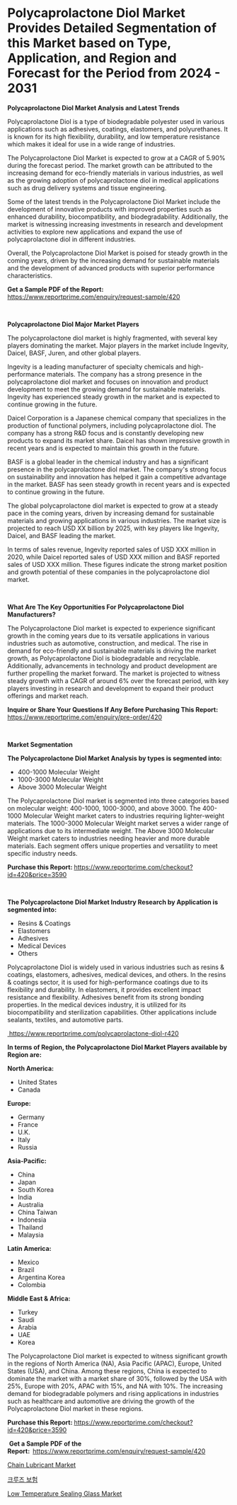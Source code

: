 <p><h1>Polycaprolactone Diol Market Provides Detailed Segmentation of this Market based on Type, Application, and Region and Forecast for the Period from 2024 - 2031</h1></p><p><strong>Polycaprolactone Diol Market Analysis and Latest Trends</strong></p>
<p><p>Polycaprolactone Diol is a type of biodegradable polyester used in various applications such as adhesives, coatings, elastomers, and polyurethanes. It is known for its high flexibility, durability, and low temperature resistance which makes it ideal for use in a wide range of industries.</p><p>The Polycaprolactone Diol Market is expected to grow at a CAGR of 5.90% during the forecast period. The market growth can be attributed to the increasing demand for eco-friendly materials in various industries, as well as the growing adoption of polycaprolactone diol in medical applications such as drug delivery systems and tissue engineering.</p><p>Some of the latest trends in the Polycaprolactone Diol Market include the development of innovative products with improved properties such as enhanced durability, biocompatibility, and biodegradability. Additionally, the market is witnessing increasing investments in research and development activities to explore new applications and expand the use of polycaprolactone diol in different industries.</p><p>Overall, the Polycaprolactone Diol Market is poised for steady growth in the coming years, driven by the increasing demand for sustainable materials and the development of advanced products with superior performance characteristics.</p></p>
<p><strong>Get a Sample PDF of the Report:&nbsp;</strong> <a href="https://www.reportprime.com/enquiry/request-sample/420">https://www.reportprime.com/enquiry/request-sample/420</a></p>
<p>&nbsp;</p>
<p><strong>Polycaprolactone Diol Major Market Players</strong></p>
<p><p>The polycaprolactone diol market is highly fragmented, with several key players dominating the market. Major players in the market include Ingevity, Daicel, BASF, Juren, and other global players.</p><p>Ingevity is a leading manufacturer of specialty chemicals and high-performance materials. The company has a strong presence in the polycaprolactone diol market and focuses on innovation and product development to meet the growing demand for sustainable materials. Ingevity has experienced steady growth in the market and is expected to continue growing in the future.</p><p>Daicel Corporation is a Japanese chemical company that specializes in the production of functional polymers, including polycaprolactone diol. The company has a strong R&D focus and is constantly developing new products to expand its market share. Daicel has shown impressive growth in recent years and is expected to maintain this growth in the future.</p><p>BASF is a global leader in the chemical industry and has a significant presence in the polycaprolactone diol market. The company's strong focus on sustainability and innovation has helped it gain a competitive advantage in the market. BASF has seen steady growth in recent years and is expected to continue growing in the future.</p><p>The global polycaprolactone diol market is expected to grow at a steady pace in the coming years, driven by increasing demand for sustainable materials and growing applications in various industries. The market size is projected to reach USD XX billion by 2025, with key players like Ingevity, Daicel, and BASF leading the market.</p><p>In terms of sales revenue, Ingevity reported sales of USD XXX million in 2020, while Daicel reported sales of USD XXX million and BASF reported sales of USD XXX million. These figures indicate the strong market position and growth potential of these companies in the polycaprolactone diol market.</p></p>
<p>&nbsp;</p>
<p><strong>What Are The Key Opportunities For Polycaprolactone Diol Manufacturers?</strong></p>
<p><p>The Polycaprolactone Diol market is expected to experience significant growth in the coming years due to its versatile applications in various industries such as automotive, construction, and medical. The rise in demand for eco-friendly and sustainable materials is driving the market growth, as Polycaprolactone Diol is biodegradable and recyclable. Additionally, advancements in technology and product development are further propelling the market forward. The market is projected to witness steady growth with a CAGR of around 6% over the forecast period, with key players investing in research and development to expand their product offerings and market reach.</p></p>
<p><strong>Inquire or Share Your Questions If Any Before Purchasing This Report:</strong> <a href="https://www.reportprime.com/enquiry/pre-order/420">https://www.reportprime.com/enquiry/pre-order/420</a></p>
<p>&nbsp;</p>
<p><strong>Market Segmentation</strong></p>
<p><strong>The Polycaprolactone Diol Market Analysis by types is segmented into:</strong></p>
<p><ul><li>400-1000 Molecular Weight</li><li>1000-3000 Molecular Weight</li><li>Above 3000 Molecular Weight</li></ul></p>
<p><p>The Polycaprolactone Diol market is segmented into three categories based on molecular weight: 400-1000, 1000-3000, and above 3000. The 400-1000 Molecular Weight market caters to industries requiring lighter-weight materials. The 1000-3000 Molecular Weight market serves a wider range of applications due to its intermediate weight. The Above 3000 Molecular Weight market caters to industries needing heavier and more durable materials. Each segment offers unique properties and versatility to meet specific industry needs.</p></p>
<p><strong>Purchase this Report:&nbsp;</strong><a href="https://www.reportprime.com/checkout?id=420&price=3590">https://www.reportprime.com/checkout?id=420&price=3590</a></p>
<p>&nbsp;</p>
<p><strong>The Polycaprolactone Diol Market Industry Research by Application is segmented into:</strong></p>
<p><ul><li>Resins & Coatings</li><li>Elastomers</li><li>Adhesives</li><li>Medical Devices</li><li>Others</li></ul></p>
<p><p>Polycaprolactone Diol is widely used in various industries such as resins & coatings, elastomers, adhesives, medical devices, and others. In the resins & coatings sector, it is used for high-performance coatings due to its flexibility and durability. In elastomers, it provides excellent impact resistance and flexibility. Adhesives benefit from its strong bonding properties. In the medical devices industry, it is utilized for its biocompatibility and sterilization capabilities. Other applications include sealants, textiles, and automotive parts.</p></p>
<p><a href="https://www.reportprime.com/polycaprolactone-diol-r420">&nbsp;https://www.reportprime.com/polycaprolactone-diol-r420</a></p>
<p><strong>In terms of Region, the Polycaprolactone Diol Market Players available by Region are:</strong></p>
<p>
    <p> <strong> North America: </strong>
        <ul>
            <li>United States</li>
            <li>Canada</li>
        </ul>
        </p> 
    <p> <strong> Europe: </strong>
        <ul>
            <li>Germany</li>
            <li>France</li>
            <li>U.K.</li>
            <li>Italy</li>
            <li>Russia</li>
        </ul>
        </p> 
    <p> <strong> Asia-Pacific: </strong>
        <ul>
            <li>China</li>
            <li>Japan</li>
            <li>South Korea</li>
            <li>India</li>
            <li>Australia</li>
            <li>China Taiwan</li>
            <li>Indonesia</li>
            <li>Thailand</li>
            <li>Malaysia</li>
        </ul>
        </p> 
    <p> <strong> Latin America: </strong>
        <ul>
            <li>Mexico</li>
            <li>Brazil</li>
            <li>Argentina Korea</li>
            <li>Colombia</li>
        </ul>
        </p> 
    <p> <strong> Middle East & Africa: </strong>
        <ul>
            <li>Turkey</li>
            <li>Saudi</li>
            <li>Arabia</li>
            <li>UAE</li>
            <li>Korea</li>
        </ul>
    </p>
    </p>
<p><p>The Polycaprolactone Diol market is expected to witness significant growth in the regions of North America (NA), Asia Pacific (APAC), Europe, United States (USA), and China. Among these regions, China is expected to dominate the market with a market share of 30%, followed by the USA with 25%, Europe with 20%, APAC with 15%, and NA with 10%. The increasing demand for biodegradable polymers and rising applications in industries such as healthcare and automotive are driving the growth of the Polycaprolactone Diol market in these regions.</p></p>
<p><strong>Purchase this Report: </strong><a href="https://www.reportprime.com/checkout?id=420&price=3590">https://www.reportprime.com/checkout?id=420&price=3590</a></p>
<p>&nbsp;<strong>Get a Sample PDF of the Report:&nbsp;&nbsp;</strong><a href="https://www.reportprime.com/enquiry/request-sample/420">https://www.reportprime.com/enquiry/request-sample/420</a></p>
<p><strong></strong></p>
<p><p><a href="https://github.com/NaomieConner2023/Market-Research-Report-List-1/blob/main/chain-lubricant-market.md">Chain Lubricant Market</a></p><p><a href="https://github.com/CarmellaLang1/Market-Research-Report-List-1/blob/main/795629267528.md">크루즈 보험</a></p><p><a href="https://github.com/EbonyHane1955/Market-Research-Report-List-1/blob/main/low-temperature-sealing-glass-market.md">Low Temperature Sealing Glass Market</a></p></p>